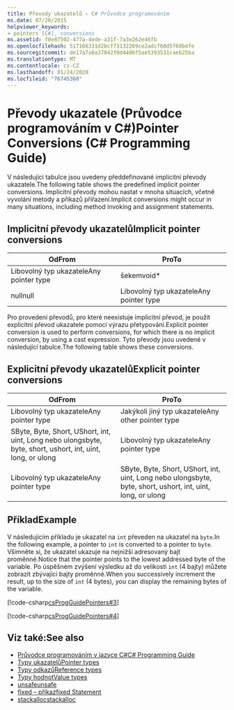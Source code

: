 ```yaml
---
title: Převody ukazatelů – C# Průvodce programováním
ms.date: 07/20/2015
helpviewer_keywords:
- pointers [C#], conversions
ms.assetid: f0e87502-477a-4ede-a31f-7a3e262e46fb
ms.openlocfilehash: 517166331d2bcf73132269ce2adcf68d5f60b4fe
ms.sourcegitcommit: de17a7a0a37042f0d4406f5ae5393531caeb25ba
ms.translationtype: MT
ms.contentlocale: cs-CZ
ms.lasthandoff: 01/24/2020
ms.locfileid: "76745360"
---
```

# <a name="pointer-conversions-c-programming-guide"></a><span data-ttu-id="84926-102">Převody ukazatele (Průvodce programováním v C#)</span><span class="sxs-lookup"><span data-stu-id="84926-102">Pointer Conversions (C# Programming Guide)</span></span>
<span data-ttu-id="84926-103">V následující tabulce jsou uvedeny předdefinované implicitní převody ukazatele.</span><span class="sxs-lookup"><span data-stu-id="84926-103">The following table shows the predefined implicit pointer conversions.</span></span> <span data-ttu-id="84926-104">Implicitní převody mohou nastat v mnoha situacích, včetně vyvolání metody a příkazů přiřazení.</span><span class="sxs-lookup"><span data-stu-id="84926-104">Implicit conversions might occur in many situations, including method invoking and assignment statements.</span></span>  
  
## <a name="implicit-pointer-conversions"></a><span data-ttu-id="84926-105">Implicitní převody ukazatelů</span><span class="sxs-lookup"><span data-stu-id="84926-105">Implicit pointer conversions</span></span>  
  
|<span data-ttu-id="84926-106">Od</span><span class="sxs-lookup"><span data-stu-id="84926-106">From</span></span>|<span data-ttu-id="84926-107">Pro</span><span class="sxs-lookup"><span data-stu-id="84926-107">To</span></span>|  
|----------|--------|  
|<span data-ttu-id="84926-108">Libovolný typ ukazatele</span><span class="sxs-lookup"><span data-stu-id="84926-108">Any pointer type</span></span>|<span data-ttu-id="84926-109">šekem</span><span class="sxs-lookup"><span data-stu-id="84926-109">void\*</span></span>|  
|<span data-ttu-id="84926-110">null</span><span class="sxs-lookup"><span data-stu-id="84926-110">null</span></span>|<span data-ttu-id="84926-111">Libovolný typ ukazatele</span><span class="sxs-lookup"><span data-stu-id="84926-111">Any pointer type</span></span>|  
  
 <span data-ttu-id="84926-112">Pro provedení převodů, pro které neexistuje implicitní převod, je použit explicitní převod ukazatele pomocí výrazu přetypování.</span><span class="sxs-lookup"><span data-stu-id="84926-112">Explicit pointer conversion is used to perform conversions, for which there is no implicit conversion, by using a cast expression.</span></span> <span data-ttu-id="84926-113">Tyto převody jsou uvedené v následující tabulce.</span><span class="sxs-lookup"><span data-stu-id="84926-113">The following table shows these conversions.</span></span>  
  
## <a name="explicit-pointer-conversions"></a><span data-ttu-id="84926-114">Explicitní převody ukazatelů</span><span class="sxs-lookup"><span data-stu-id="84926-114">Explicit pointer conversions</span></span>  
  
|<span data-ttu-id="84926-115">Od</span><span class="sxs-lookup"><span data-stu-id="84926-115">From</span></span>|<span data-ttu-id="84926-116">Pro</span><span class="sxs-lookup"><span data-stu-id="84926-116">To</span></span>|  
|----------|--------|  
|<span data-ttu-id="84926-117">Libovolný typ ukazatele</span><span class="sxs-lookup"><span data-stu-id="84926-117">Any pointer type</span></span>|<span data-ttu-id="84926-118">Jakýkoli jiný typ ukazatele</span><span class="sxs-lookup"><span data-stu-id="84926-118">Any other pointer type</span></span>|  
|<span data-ttu-id="84926-119">SByte, Byte, Short, UShort, int, uint, Long nebo ulong</span><span class="sxs-lookup"><span data-stu-id="84926-119">sbyte, byte, short, ushort, int, uint, long, or ulong</span></span>|<span data-ttu-id="84926-120">Libovolný typ ukazatele</span><span class="sxs-lookup"><span data-stu-id="84926-120">Any pointer type</span></span>|  
|<span data-ttu-id="84926-121">Libovolný typ ukazatele</span><span class="sxs-lookup"><span data-stu-id="84926-121">Any pointer type</span></span>|<span data-ttu-id="84926-122">SByte, Byte, Short, UShort, int, uint, Long nebo ulong</span><span class="sxs-lookup"><span data-stu-id="84926-122">sbyte, byte, short, ushort, int, uint, long, or ulong</span></span>|  
  
## <a name="example"></a><span data-ttu-id="84926-123">Příklad</span><span class="sxs-lookup"><span data-stu-id="84926-123">Example</span></span>  
 <span data-ttu-id="84926-124">V následujícím příkladu je ukazatel na `int` převeden na ukazatel na `byte`.</span><span class="sxs-lookup"><span data-stu-id="84926-124">In the following example, a pointer to `int` is converted to a pointer to `byte`.</span></span> <span data-ttu-id="84926-125">Všimněte si, že ukazatel ukazuje na nejnižší adresovaný bajt proměnné.</span><span class="sxs-lookup"><span data-stu-id="84926-125">Notice that the pointer points to the lowest addressed byte of the variable.</span></span> <span data-ttu-id="84926-126">Po úspěšném zvýšení výsledku až do velikosti `int` (4 bajty) můžete zobrazit zbývající bajty proměnné.</span><span class="sxs-lookup"><span data-stu-id="84926-126">When you successively increment the result, up to the size of `int` (4 bytes), you can display the remaining bytes of the variable.</span></span>  
  
 [!code-csharp[csProgGuidePointers#3](~/samples/snippets/csharp/VS_Snippets_VBCSharp/csProgGuidePointers/CS/Pointers2.cs#3)]  
  
 [!code-csharp[csProgGuidePointers#4](~/samples/snippets/csharp/VS_Snippets_VBCSharp/csProgGuidePointers/CS/Pointers.cs#4)]  
  
## <a name="see-also"></a><span data-ttu-id="84926-127">Viz také:</span><span class="sxs-lookup"><span data-stu-id="84926-127">See also</span></span>

- [<span data-ttu-id="84926-128">Průvodce programováním v jazyce C#</span><span class="sxs-lookup"><span data-stu-id="84926-128">C# Programming Guide</span></span>](../index.md)
- [<span data-ttu-id="84926-129">Typy ukazatelů</span><span class="sxs-lookup"><span data-stu-id="84926-129">Pointer types</span></span>](pointer-types.md)
- [<span data-ttu-id="84926-130">Typy odkazů</span><span class="sxs-lookup"><span data-stu-id="84926-130">Reference types</span></span>](../../language-reference/keywords/reference-types.md)
- [<span data-ttu-id="84926-131">Typy hodnot</span><span class="sxs-lookup"><span data-stu-id="84926-131">Value types</span></span>](../../language-reference/builtin-types/value-types.md)
- [<span data-ttu-id="84926-132">unsafe</span><span class="sxs-lookup"><span data-stu-id="84926-132">unsafe</span></span>](../../language-reference/keywords/unsafe.md)
- [<span data-ttu-id="84926-133">fixed – příkaz</span><span class="sxs-lookup"><span data-stu-id="84926-133">fixed Statement</span></span>](../../language-reference/keywords/fixed-statement.md)
- [<span data-ttu-id="84926-134">stackalloc</span><span class="sxs-lookup"><span data-stu-id="84926-134">stackalloc</span></span>](../../language-reference/operators/stackalloc.md)
